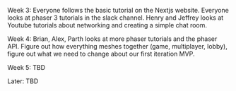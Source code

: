 Week 3:
Everyone follows the basic tutorial on the Nextjs website.
Everyone looks at phaser 3 tutorials in the slack channel.
Henry and Jeffrey looks at Youtube tutorials about networking and creating a simple chat room.

Week 4:
Brian, Alex, Parth looks at more phaser tutorials and the phaser API.
Figure out how everything meshes together (game, multiplayer, lobby), figure out what we need to 
change about our first iteration MVP.

Week 5: TBD


Later: TBD
